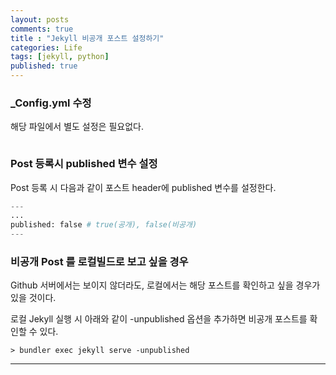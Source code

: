 ```yaml
---
layout: posts
comments: true
title : "Jekyll 비공개 포스트 설정하기"
categories: Life
tags: [jekyll, python]
published: true
---
```


### _Config.yml 수정

해당 파일에서 별도 설정은 필요없다.

```python

```

### Post 등록시 published 변수 설정

Post 등록 시 다음과 같이 포스트 header에 published 변수를 설정한다.

```python
---
...
published: false # true(공개), false(비공개)
---

```

### 비공개 Post 를 로컬빌드로 보고 싶을 경우

Github 서버에서는 보이지 않더라도, 로컬에서는 해당 포스트를 확인하고 싶을 경우가 있을 것이다.

로컬 Jekyll 실행 시 아래와 같이 -unpublished 옵션을 추가하면 비공개 포스트를 확인할 수 있다.

```bsh
> bundler exec jekyll serve -unpublished
```

---
